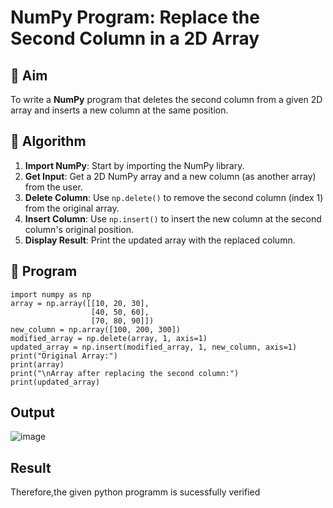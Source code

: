 # NumPy Program: Replace the Second Column in a 2D Array

## 🎯 Aim
To write a **NumPy** program that deletes the second column from a given 2D array and inserts a new column at the same position.

## 🧠 Algorithm
1. **Import NumPy**: Start by importing the NumPy library.
2. **Get Input**: Get a 2D NumPy array and a new column (as another array) from the user.
3. **Delete Column**: Use `np.delete()` to remove the second column (index 1) from the original array.
4. **Insert Column**: Use `np.insert()` to insert the new column at the second column's original position.
5. **Display Result**: Print the updated array with the replaced column.

## 🧾 Program

```
import numpy as np
array = np.array([[10, 20, 30], 
                  [40, 50, 60], 
                  [70, 80, 90]])
new_column = np.array([100, 200, 300])
modified_array = np.delete(array, 1, axis=1)
updated_array = np.insert(modified_array, 1, new_column, axis=1)
print("Original Array:")
print(array)
print("\nArray after replacing the second column:")
print(updated_array)
```

## Output

![image](https://github.com/user-attachments/assets/3cb3a6c4-17b5-4ac1-9023-e8ac591ea0c1)

## Result

Therefore,the given python programm is sucessfully verified
